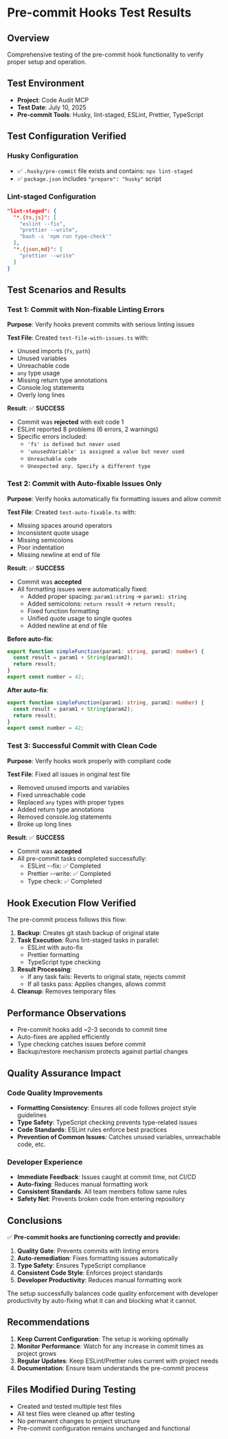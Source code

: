 # Pre-commit Hooks Test Results

## Overview

Comprehensive testing of the pre-commit hook functionality to verify proper setup and operation.

## Test Environment

- **Project**: Code Audit MCP
- **Test Date**: July 10, 2025
- **Pre-commit Tools**: Husky, lint-staged, ESLint, Prettier, TypeScript

## Test Configuration Verified

### Husky Configuration

- ✅ `.husky/pre-commit` file exists and contains: `npx lint-staged`
- ✅ `package.json` includes `"prepare": "husky"` script

### Lint-staged Configuration

```json
"lint-staged": {
  "*.{ts,js}": [
    "eslint --fix",
    "prettier --write",
    "bash -c 'npm run type-check'"
  ],
  "*.{json,md}": [
    "prettier --write"
  ]
}
```

## Test Scenarios and Results

### Test 1: Commit with Non-fixable Linting Errors

**Purpose**: Verify hooks prevent commits with serious linting issues

**Test File**: Created `test-file-with-issues.ts` with:

- Unused imports (`fs`, `path`)
- Unused variables
- Unreachable code
- `any` type usage
- Missing return type annotations
- Console.log statements
- Overly long lines

**Result**: ✅ **SUCCESS**

- Commit was **rejected** with exit code 1
- ESLint reported 8 problems (6 errors, 2 warnings)
- Specific errors included:
  - `'fs' is defined but never used`
  - `'unusedVariable' is assigned a value but never used`
  - `Unreachable code`
  - `Unexpected any. Specify a different type`

### Test 2: Commit with Auto-fixable Issues Only

**Purpose**: Verify hooks automatically fix formatting issues and allow commit

**Test File**: Created `test-auto-fixable.ts` with:

- Missing spaces around operators
- Inconsistent quote usage
- Missing semicolons
- Poor indentation
- Missing newline at end of file

**Result**: ✅ **SUCCESS**

- Commit was **accepted**
- All formatting issues were automatically fixed:
  - Added proper spacing: `param1:string` → `param1: string`
  - Added semicolons: `return result` → `return result;`
  - Fixed function formatting
  - Unified quote usage to single quotes
  - Added newline at end of file

**Before auto-fix**:

```typescript
export function simpleFunction(param1: string, param2: number) {
  const result = param1 + String(param2);
  return result;
}
export const number = 42;
```

**After auto-fix**:

```typescript
export function simpleFunction(param1: string, param2: number) {
  const result = param1 + String(param2);
  return result;
}
export const number = 42;
```

### Test 3: Successful Commit with Clean Code

**Purpose**: Verify hooks work properly with compliant code

**Test File**: Fixed all issues in original test file

- Removed unused imports and variables
- Fixed unreachable code
- Replaced `any` types with proper types
- Added return type annotations
- Removed console.log statements
- Broke up long lines

**Result**: ✅ **SUCCESS**

- Commit was **accepted**
- All pre-commit tasks completed successfully:
  - ESLint --fix: ✅ Completed
  - Prettier --write: ✅ Completed
  - Type check: ✅ Completed

## Hook Execution Flow Verified

The pre-commit process follows this flow:

1. **Backup**: Creates git stash backup of original state
2. **Task Execution**: Runs lint-staged tasks in parallel:
   - ESLint with auto-fix
   - Prettier formatting
   - TypeScript type checking
3. **Result Processing**:
   - If any task fails: Reverts to original state, rejects commit
   - If all tasks pass: Applies changes, allows commit
4. **Cleanup**: Removes temporary files

## Performance Observations

- Pre-commit hooks add ~2-3 seconds to commit time
- Auto-fixes are applied efficiently
- Type checking catches issues before commit
- Backup/restore mechanism protects against partial changes

## Quality Assurance Impact

### Code Quality Improvements

- **Formatting Consistency**: Ensures all code follows project style guidelines
- **Type Safety**: TypeScript checking prevents type-related issues
- **Code Standards**: ESLint rules enforce best practices
- **Prevention of Common Issues**: Catches unused variables, unreachable code, etc.

### Developer Experience

- **Immediate Feedback**: Issues caught at commit time, not CI/CD
- **Auto-fixing**: Reduces manual formatting work
- **Consistent Standards**: All team members follow same rules
- **Safety Net**: Prevents broken code from entering repository

## Conclusions

✅ **Pre-commit hooks are functioning correctly and provide:**

1. **Quality Gate**: Prevents commits with linting errors
2. **Auto-remediation**: Fixes formatting issues automatically
3. **Type Safety**: Ensures TypeScript compliance
4. **Consistent Code Style**: Enforces project standards
5. **Developer Productivity**: Reduces manual formatting work

The setup successfully balances code quality enforcement with developer productivity by auto-fixing what it can and blocking what it cannot.

## Recommendations

1. **Keep Current Configuration**: The setup is working optimally
2. **Monitor Performance**: Watch for any increase in commit times as project grows
3. **Regular Updates**: Keep ESLint/Prettier rules current with project needs
4. **Documentation**: Ensure team understands the pre-commit process

## Files Modified During Testing

- Created and tested multiple test files
- All test files were cleaned up after testing
- No permanent changes to project structure
- Pre-commit configuration remains unchanged and functional
